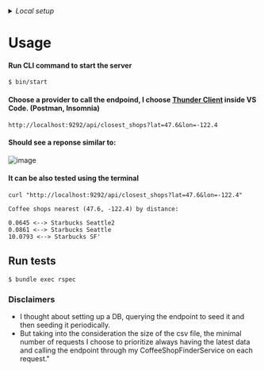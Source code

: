 <details>
  <summary><i>Local setup</i></summary>
    1. Install ruby: `$ rvm install 3.4.1`
    2. `$ cd .` or `$ cd <path_to_project>` to auto-create the rvm gemset
    3. Install bundler: `$ gem install bundler`
    4. Install the dependencies with bundler: `$ bundle install`
</details>

# Usage
#### Run CLI command to start the server
`$ bin/start`

#### Choose a provider to call the endpoind, I choose [Thunder Client](https://www.thunderclient.com/) inside VS Code. (Postman, Insomnia)
`http://localhost:9292/api/closest_shops?lat=47.6&lon=-122.4`
#### Should see a reponse similar to:
![image](https://github.com/user-attachments/assets/7b3f7d83-4b94-4e7a-b2c0-ad2452a09f84)


#### It can be also tested using the terminal
```curl "http://localhost:9292/api/closest_shops?lat=47.6&lon=-122.4"```
```
Coffee shops nearest (47.6, -122.4) by distance:

0.0645 <--> Starbucks Seattle2
0.0861 <--> Starbucks Seattle
10.0793 <--> Starbucks SF'
```

## Run tests
`$ bundle exec rspec`

### Disclaimers

- I thought about setting up a DB, querying the endpoint to seed it and then seeding it periodically.
- But taking into the consideration the size of the csv file, the minimal number of requests I choose to prioritize always having the latest data and calling the endpoint through my CoffeeShopFinderService on each request."
